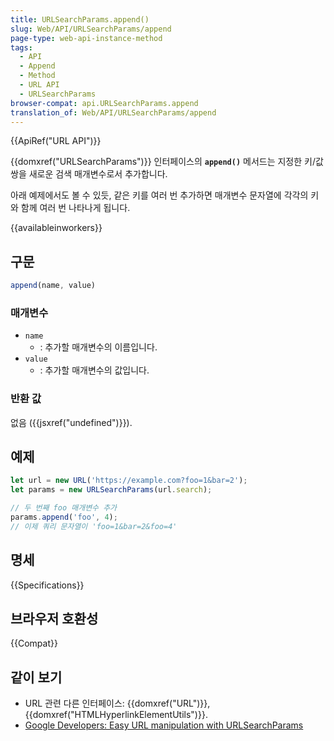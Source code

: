 ```yaml
---
title: URLSearchParams.append()
slug: Web/API/URLSearchParams/append
page-type: web-api-instance-method
tags:
  - API
  - Append
  - Method
  - URL API
  - URLSearchParams
browser-compat: api.URLSearchParams.append
translation_of: Web/API/URLSearchParams/append
---
```

{{ApiRef("URL API")}}

{{domxref("URLSearchParams")}} 인터페이스의 **`append()`** 메서드는 지정한 키/값 쌍을 새로운 검색 매개변수로서 추가합니다.

아래 예제에서도 볼 수 있듯, 같은 키를 여러 번 추가하면 매개변수 문자열에 각각의 키와 함께 여러 번 나타나게 됩니다.

{{availableinworkers}}

## 구문

```js
append(name, value)
```

### 매개변수

- `name`
  - : 추가할 매개변수의 이름입니다.
- `value`
  - : 추가할 매개변수의 값입니다.

### 반환 값

없음 ({{jsxref("undefined")}}).

## 예제

```js
let url = new URL('https://example.com?foo=1&bar=2');
let params = new URLSearchParams(url.search);

// 두 번째 foo 매개변수 추가
params.append('foo', 4);
// 이제 쿼리 문자열이 'foo=1&bar=2&foo=4'
```

## 명세

{{Specifications}}

## 브라우저 호환성

{{Compat}}

## 같이 보기

- URL 관련 다른 인터페이스: {{domxref("URL")}}, {{domxref("HTMLHyperlinkElementUtils")}}.
- [Google Developers: Easy URL manipulation with URLSearchParams](https://developer.chrome.com/blog/urlsearchparams/)
